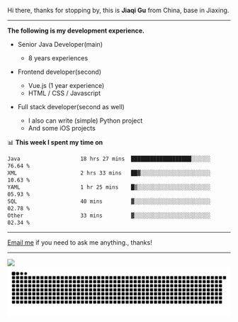 Hi there, thanks for stopping by, this is **Jiaqi Gu** from China, base in Jiaxing.

---

**The following is my development experience.**

- Senior Java Developer(main)
  - 8 years experiences

- Frontend developer(second)
  - Vue.js (1 year experience)
  - HTML / CSS / Javascript
  
- Full stack developer(second as well)
  - I also can write (simple) Python project
  - And some iOS projects

📊 **This week I spent my time on**
<!--START_SECTION:waka-->

```text
Java                   18 hrs 27 mins  ███████████████████░░░░░░   76.64 %
XML                    2 hrs 33 mins   ██▓░░░░░░░░░░░░░░░░░░░░░░   10.63 %
YAML                   1 hr 25 mins    █▒░░░░░░░░░░░░░░░░░░░░░░░   05.93 %
SQL                    40 mins         ▓░░░░░░░░░░░░░░░░░░░░░░░░   02.78 %
Other                  33 mins         ▓░░░░░░░░░░░░░░░░░░░░░░░░   02.34 %
```

<!--END_SECTION:waka-->

---

[Email me](mailto:htk2klwgr@mozmail.com?subject=Hiring_from_GitHub) if you need to ask me anything., thanks!

---

![]( https://visitor-badge.glitch.me/badge?page_id=githubgujiaqi)
![]( https://github.com/droid-Q/droid-Q/raw/output/github-contribution-grid-snake.svg#gh-dark-mode-only)
